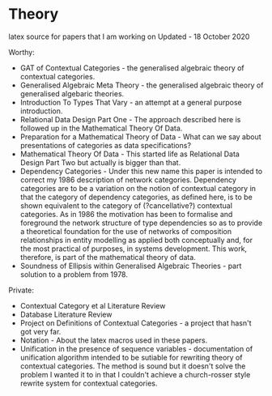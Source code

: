 # Theory

latex source for papers that I am working on
Updated - 18 October 2020

Worthy:
* GAT of Contextual Categories - the generalised algebraic theory of contextual categories.
* Generalised Algebraic Meta Theory - the generalised algebraic theory of generalised algebaric theories.
* Introduction To Types That Vary - an attempt at a general purpose introduction.
* Relational Data Design Part One -  The approach described here is followed up in the Mathematical Theory Of Data.
* Preparation for a Mathematical Theory of Data - What can we say about presentations of categories as data specifications?
* Mathematical Theory Of Data - This started life as Relational Data Design Part Two but actually is bigger than that.
* Dependency Categories - Under this new name this paper is intended to correct my 1986 description of network categories. 
   Dependency categories are to be a variation on the notion of contextual category in that  the category of dependency categories, 
    as defined here, is to be shown equivalent to the category of (?cancellative?) contextual categories. 
   As in 1986 the motivation has been to formalise and foreground the network structure of type dependencies so as to provide a 
   theoretical foundation for the use of networks of composition relationships in entity modelling as applied both conceptually and, 
   for the most practical of purposes, in systems development. This work, therefore, is part of the mathematical theory of data.
* Soundness of Ellipsis within Generalised Algebraic Theories - part solution to a problem from 1978.

Private:
* Contextual Category et al Literature Review
* Database Literature Review
* Project on Definitions of Contextual Categories - a project that hasn't got very far.
* Notation - About the latex macros used in these papers.
* Unification in the presence of sequence variables - documentation of unification algorithm intended to be sutiable for rewriting theory of contextual categories. 
                                                    The method is sound but it doesn't solve the problem I wanted it to in that I couldn't achieve a church-rosser 
													style rewrite system for contextual categories.
